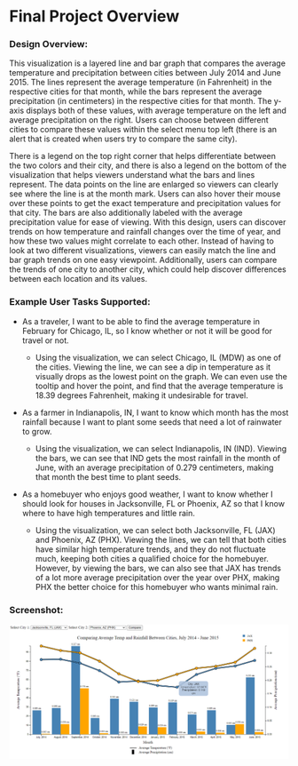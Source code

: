 <h1>Final Project Overview</h1>

<h3>Design Overview:</h3>

This visualization is a layered line and bar graph that compares the average temperature and precipitation between cities between July 2014 and June 2015. The lines represent the average temperature (in Fahrenheit) in the respective cities for that month, while the bars represent the average precipitation (in centimeters) in the respective cities for that month. The y-axis displays both of these values, with average temperature on the left and average precipitation on the right. Users can choose between different cities to compare these values within the select menu top left (there is an alert that is created when users try to compare the same city). 

There is a legend on the top right corner that helps differentiate between the two colors and their city, and there is also a legend on the bottom of the visualization that helps viewers understand what the bars and lines represent. The data points on the line are enlarged so viewers can clearly see where the line is at the month mark. Users can also hover their mouse over these points to get the exact temperature and precipitation values for that city. The bars are also additionally labeled with the average precipitation value for ease of viewing. With this design, users can discover trends on how temperature and rainfall changes over the time of year, and how these two values might correlate to each other. Instead of having to look at two different visualizations, viewers can easily match the line and bar graph trends on one easy viewpoint. Additionally, users can compare the trends of one city to another city, which could help discover differences between each location and its values.

<h3>Example User Tasks Supported:</h3>

- As a traveler, I want to be able to find the average temperature in February for Chicago, IL, so I know whether or not it will be good for travel or not.

  - Using the visualization, we can select Chicago, IL (MDW) as one of the cities. Viewing the line, we can see a dip in temperature as it visually drops as the lowest point on the graph. We can even use the tooltip and hover the point, and find that the average temperature is 18.39 degrees Fahrenheit, making it undesirable for travel.

- As a farmer in Indianapolis, IN, I want to know which month has the most rainfall because I want to plant some seeds that need a lot of rainwater to grow.
  
  - Using the visualization, we can select Indianapolis, IN (IND). Viewing the bars, we can see that IND gets the most rainfall in the month of June, with an average precipitation of 0.279 centimeters, making that month the best time to plant seeds.

- As a homebuyer who enjoys good weather, I want to know whether I should look for houses in Jacksonville, FL or Phoenix, AZ so that I know where to have high temperatures and little rain.
  
  - Using the visualization, we can select both Jacksonville, FL (JAX) and Phoenix, AZ (PHX). Viewing the lines, we can tell that both cities have similar high temperature trends, and they do not fluctuate much, keeping both cities a qualified choice for the homebuyer. However, by viewing the bars, we can also see that JAX has trends of a lot more average precipitation over the year over PHX, making PHX the better choice for this homebuyer who wants minimal rain.
 
<h3>Screenshot:</h3>

![user interface](finalScreenshot.png)
